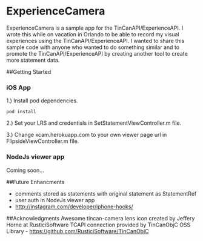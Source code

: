 ExperienceCamera
================

ExperienceCamera is a sample app for the TinCanAPI/ExperienceAPI. I wrote this while on vacation in Orlando to be able to record my visual experiences using the TinCanAPI/ExperienceAPI. I wanted to share this sample code with anyone who wanted to do something similar and to promote the TinCanAPI/ExperienceAPI by creating another tool to create more statement data.


##Getting Started

### iOS App

1.) Install pod dependencies.

	pod install

2.) Set your LRS and credentials in SetStatementViewController.m file.

3.) Change xcam.herokuapp.com to your own viewer page url in FlipsideViewController.m file.


### NodeJs viewer app

Coming soon...




##Future Enhancments
* comments stored as statements with original statement as StatementRef
* user auth in NodeJs viewer app
* http://instagram.com/developer/iphone-hooks/

##Acknowledgments
Awesome tincan-camera lens icon created by Jeffery Horne at RusticiSoftware
TCAPI connection provided by TinCanObjC OSS Library - https://github.com/RusticiSoftware/TinCanObjC
